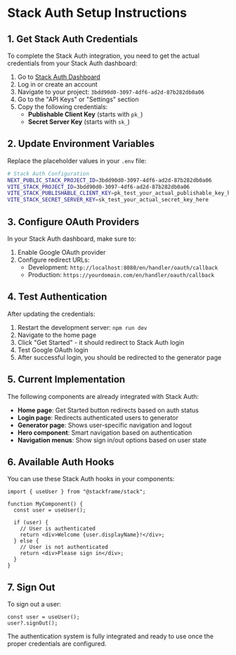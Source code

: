 # Stack Auth Setup Instructions

## 1. Get Stack Auth Credentials

To complete the Stack Auth integration, you need to get the actual credentials from your Stack Auth dashboard:

1. Go to [Stack Auth Dashboard](https://dashboard.stack-auth.com/)
2. Log in or create an account
3. Navigate to your project: `3bdd90d0-3097-4df6-ad2d-87b282db0a06`
4. Go to the "API Keys" or "Settings" section
5. Copy the following credentials:
   - **Publishable Client Key** (starts with `pk_`)
   - **Secret Server Key** (starts with `sk_`)

## 2. Update Environment Variables

Replace the placeholder values in your `.env` file:

```bash
# Stack Auth Configuration
NEXT_PUBLIC_STACK_PROJECT_ID=3bdd90d0-3097-4df6-ad2d-87b282db0a06
VITE_STACK_PROJECT_ID=3bdd90d0-3097-4df6-ad2d-87b282db0a06
VITE_STACK_PUBLISHABLE_CLIENT_KEY=pk_test_your_actual_publishable_key_here
VITE_STACK_SECRET_SERVER_KEY=sk_test_your_actual_secret_key_here
```

## 3. Configure OAuth Providers

In your Stack Auth dashboard, make sure to:

1. Enable Google OAuth provider
2. Configure redirect URLs:
   - Development: `http://localhost:8080/en/handler/oauth/callback`
   - Production: `https://yourdomain.com/en/handler/oauth/callback`

## 4. Test Authentication

After updating the credentials:

1. Restart the development server: `npm run dev`
2. Navigate to the home page
3. Click "Get Started" - it should redirect to Stack Auth login
4. Test Google OAuth login
5. After successful login, you should be redirected to the generator page

## 5. Current Implementation

The following components are already integrated with Stack Auth:

- **Home page**: Get Started button redirects based on auth status
- **Login page**: Redirects authenticated users to generator
- **Generator page**: Shows user-specific navigation and logout
- **Hero component**: Smart navigation based on authentication
- **Navigation menus**: Show sign in/out options based on user state

## 6. Available Auth Hooks

You can use these Stack Auth hooks in your components:

```tsx
import { useUser } from "@stackframe/stack";

function MyComponent() {
  const user = useUser();

  if (user) {
    // User is authenticated
    return <div>Welcome {user.displayName}!</div>;
  } else {
    // User is not authenticated
    return <div>Please sign in</div>;
  }
}
```

## 7. Sign Out

To sign out a user:

```tsx
const user = useUser();
user?.signOut();
```

The authentication system is fully integrated and ready to use once the proper credentials are configured.
